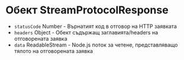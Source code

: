 # Обект StreamProtocolResponse

* `statusCode` Number - Върнатият код в отговор на HTTP заявката
* `headers` Object - Обект съдържащ заглавията/headers на отговорената заявка
* `data` ReadableStream - Node.js поток за четене, представляващо тялото на отговорената заявка